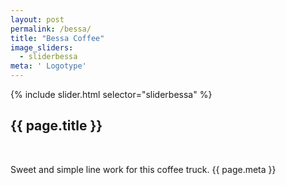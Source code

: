 ```yaml
---
layout: post
permalink: /bessa/
title: "Bessa Coffee"
image_sliders:
  - sliderbessa
meta: ' Logotype'
---
```


<section class="section fadeup clear">

<div class="col-1-4 float_left grid-mar">
  <div id="slideshow">
  {% include slider.html selector="sliderbessa" %}
  </div>

  <div class="txt-centre">
    <h2>{{ page.title }}</h2>
    <br>
    <p>Sweet and simple line work for this coffee truck.
      <span class="meta">{{ page.meta }}</span>
    </p>
    </div>
</div>
